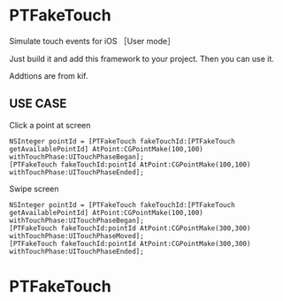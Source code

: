 # PTFakeTouch
Simulate touch events for iOS ［User mode］

Just build it and add this framework to your project.
Then you can use it.

Addtions are from kif.

USE CASE
-------------
Click a point at screen

	NSInteger pointId = [PTFakeTouch fakeTouchId:[PTFakeTouch getAvailablePointId] AtPoint:CGPointMake(100,100) withTouchPhase:UITouchPhaseBegan];
	[PTFakeTouch fakeTouchId:pointId AtPoint:CGPointMake(100,100) withTouchPhase:UITouchPhaseEnded];

Swipe screen

	NSInteger pointId = [PTFakeTouch fakeTouchId:[PTFakeTouch getAvailablePointId] AtPoint:CGPointMake(100,100) withTouchPhase:UITouchPhaseBegan];
	[PTFakeTouch fakeTouchId:pointId AtPoint:CGPointMake(300,300) withTouchPhase:UITouchPhaseMoved];
	[PTFakeTouch fakeTouchId:pointId AtPoint:CGPointMake(300,300) withTouchPhase:UITouchPhaseEnded];
# PTFakeTouch
